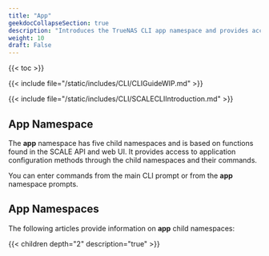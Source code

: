 ```yaml
---
title: "App"
geekdocCollapseSection: true
description: "Introduces the TrueNAS CLI app namespace and provides access to child namespaces and commands including catalog, chart_release, container, docker, and kubernetes." 
weight: 10
draft: False
---
```


{{< toc >}}


{{< include file="/static/includes/CLI/CLIGuideWIP.md" >}}

{{< include file="/static/includes/CLI/SCALECLIIntroduction.md" >}}

## App Namespace

The **app** namespace has five child namespaces and is based on functions found in the SCALE API and web UI. 
It provides access to application configuration methods through the child namespaces and their commands.

You can enter commands from the main CLI prompt or from the **app** namespace prompts.

## App Namespaces
The following articles provide information on **app** child namespaces:

{{< children depth="2" description="true" >}}
